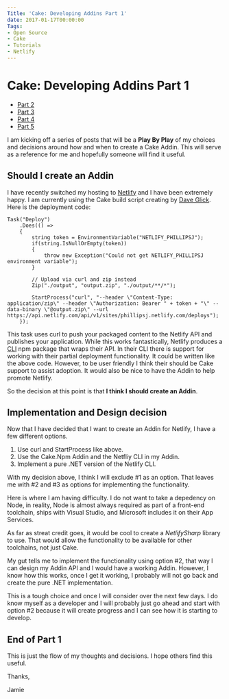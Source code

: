 ```yaml
---
Title: 'Cake: Developing Addins Part 1'
date: 2017-01-17T00:00:00
Tags:
- Open Source
- Cake
- Tutorials
- Netlify
---
```


# Cake: Developing Addins Part 1

* [Part 2](http://www.phillipsj.net/posts/cake-developing-addins-part-2)
* [Part 3](http://www.phillipsj.net/posts/cake-developing-addins-part-3)
* [Part 4](http://www.phillipsj.net/posts/cake-developing-addins-part-4)
* [Part 5](http://www.phillipsj.net/posts/cake-developing-addins-part-5)

I am kicking off a series of posts that will be a **Play By Play** of my choices and decisions around how and when to create a Cake Addin. This will serve as a reference for me and hopefully someone will find it useful.

## Should I create an Addin

I have recently switched my hosting to [Netlify](https://www.netlify.com) and I have been extremely happy. I am currently using the Cake build script creating by [Dave Glick](https://daveaglick.com/).  Here is the deployment code:

```
Task("Deploy")
    .Does(() =>
    {
        string token = EnvironmentVariable("NETLIFY_PHILLIPSJ");
        if(string.IsNullOrEmpty(token))
        {
            throw new Exception("Could not get NETLIFY_PHILLIPSJ environment variable");
        }
   
        // Upload via curl and zip instead
        Zip("./output", "output.zip", "./output/**/*");

        StartProcess("curl", "--header \"Content-Type: application/zip\" --header \"Authorization: Bearer " + token + "\" --data-binary \"@output.zip\" --url https://api.netlify.com/api/v1/sites/phillipsj.netlify.com/deploys");
    });
```

This task uses curl to push your packaged content to the Netlify API and publishes your application. While this works fantastically, Netlify produces a [CLI](https://github.com/netlify/netlify-cli) npm package that wraps their API.  In their CLI there is support for working with their partial deployment functionality. It could be written like the above code. However, to be user friendly I think their should be Cake support to assist adoption. It would also be nice to have the Addin to help promote Netlify. 

So the decision at this point is that **I think I should create an Addin**.

## Implementation and Design decision

Now that I have decided that I want to create an Addin for Netlify, I have a few different options.

1.  Use curl and StartProcess like above.
2.  Use the Cake.Npm Addin and the Netfliy CLI in my Addin.
3.  Implement a pure .NET version of the Netlify CLI.

With my decision above, I think I will exclude #1 as an option. That leaves me with #2 and #3 as options for implementing the functionality. 

Here is where I am having difficulty. I do not want to take a depedency on Node, in reality, Node is almost always required as part of a front-end toolchain, ships with Visual Studio, and Microsoft includes it on their App Services. 

As far as streat credit goes, it would be cool to create a *NetlifySharp* library to use. That would allow the functionality to be available for other toolchains, not just Cake.  

My gut tells me to implement the functionality using option #2, that way I can design my Addin API and I would have a working Addin. However, I know how this works, once I get it working, I probably will not go back and create the pure .NET implementation.

This is a tough choice and once I will consider over the next few days. I do know myself as a developer and I will probably just go ahead and start with option #2 because it will create progress and I can see how it is starting to develop.

## End of Part 1

This is just the flow of my thoughts and decisions.  I hope others find this useful.

Thanks,

Jamie 
